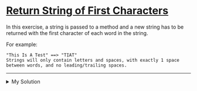# [Return String of First Characters](https://www.codewars.com/kata/5639bdcef2f9b06ce800005b)

In this exercise, a string is passed to a method and a new string has to be returned with the first character of each word in the string.

For example:

    "This Is A Test" ==> "TIAT"
    Strings will only contain letters and spaces, with exactly 1 space between words, and no leading/trailing spaces.

---

<details><summary>My Solution</summary>

```js
function makeString(s) {
  return s
    .split(' ')
    .map(w => w[0])
    .join('')
}
```

</details>
